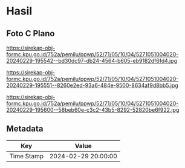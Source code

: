 # Hasil

## Foto C Plano

https://sirekap-obj-formc.kpu.go.id/752a/pemilu/ppwp/52/71/05/10/04/5271051004020-20240229-195542--bd30dc97-db24-4564-b605-eb9182df6fd4.jpg

https://sirekap-obj-formc.kpu.go.id/752a/pemilu/ppwp/52/71/05/10/04/5271051004020-20240229-195551--8260e2ed-93a6-484e-9500-8634af9d8bb5.jpg

https://sirekap-obj-formc.kpu.go.id/752a/pemilu/ppwp/52/71/05/10/04/5271051004020-20240229-195600--58beb60e-c3c2-43b5-8292-52820be6f922.jpg


## Metadata

| Key        | Value               |
| ---------- | ------------------- |
| Time Stamp | 2024-02-29 20:00:00 |



